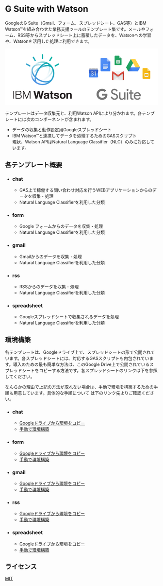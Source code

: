 G Suite with Watson
============================================
GoogleのG Suite（Gmail、フォーム、スプレッドシート、GAS等）とIBM Watson™を組み合わせた業務支援ツールのテンプレート集です。メールやフォーム、RSS等からスプレッドシート上に蓄積したデータを、Watsonへの学習や、Watsonを活用した処理に利用できます。

![img](https://github.com/softbank-developer/docs/blob/master/images/watson_gsuite_logo.png?raw=true)

テンプレートはデータ収集元と、利用Watson APIにより分かれます。各テンプレートには次のコンポーネントが含まれます。

- データの収集と動作設定用Googleスプレッドシート  
- IBM Watson™と連携してデータを処理するためのGASスクリプト  
	現状、Watson APIはNatural Language Classifier（NLC）のみに対応しています。


## 各テンプレート概要
- ### chat
	- GAS上で稼働する問い合わせ対応を行うWEBアプリケーションからのデータを収集・処理
	- Natural Language Classifierを利用した分類
- ### form
	- Google フォームからのデータを収集・処理
	- Natural Language Classifierを利用した分類
- ### gmail
	- Gmailからのデータを収集・処理
	- Natural Language Classifierを利用した分類
- ### rss
	- RSSからのデータを収集・処理
	- Natural Language Classifierを利用した分類
- ### spreadsheet
	- Googleスプレッドシートで収集されるデータを処理
	- Natural Language Classifierを利用した分類


## 環境構築
各テンプレートは、Googleドライブ上で、スプレッドシートの形で公開されています。各スプレッドシートには、対応するGASスクリプトも内包されています。導入のための最も簡単な方法は、このGoogle Drive上で公開されているスプレッドシートをコピーする方法です。各スプレッドシートのリンクは下を参照してください。

なんらかの理由で上記の方法が取れない場合は、手動で環境を構築するための手順も用意しています。具体的な手順について
は下のリンク先よりご確認ください。
- ### chat
	- [Googleドライブから環境をコピー](https://docs.google.com/spreadsheets/d/1pUk2PrEO56QuyUnYiJgutjx5OTuPYmDh4JtLRnngbg0)
	- [手動で環境構築](https://github.com/softbank-developer/gsuite_with_watson/tree/master/chat)
- ### form
	- [Googleドライブから環境をコピー](https://docs.google.com/spreadsheets/d/1_ZK3d38NN984_1Z2QhwLHyuE2yT2gh4LefmQpn8W_kE)
	- [手動で環境構築](https://github.com/softbank-developer/gsuite_with_watson/tree/master/form)
- ### gmail
	- [Googleドライブから環境をコピー](https://docs.google.com/spreadsheets/d/18KObxlbLQL5W-ENQOWKr_cDB4EGV52KpybjMAIKfEYo)
	- [手動で環境構築](https://github.com/softbank-developer/gsuite_with_watson/tree/master/gmail)
- ### rss
	- [Googleドライブから環境をコピー](https://docs.google.com/spreadsheets/d/1MiOHGjc6o8vW3i0MZ7liiEgctxWPtJKgxVQaLEVXjM8)
	- [手動で環境構築](https://github.com/softbank-developer/gsuite_with_watson/tree/master/rss)
- ### spreadsheet
	- [Googleドライブから環境をコピー](https://docs.google.com/spreadsheets/d/1-Ikcm89xwDVj9P_sJFF34Dl6MoLWx-wgw-Siq_Tl6mE)
	- [手動で環境構築](https://github.com/softbank-developer/gsuite_with_watson/tree/master/spreadsheet)




## ライセンス
[MIT](https://accounts.google.com/https://github.com/softbank-developer/gsuite_with_watson/blob/master/LICENSE)
